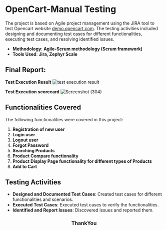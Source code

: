 
# OpenCart-Manual Testing 
The project is based on Agile project management using the JIRA tool to test Opencart website [demo.opencart.com](https://demo.opencart.com/). The testing activities included designing and documenting test cases for different functionalities, executing test cases, and resolving identified issues.


- **Methodology**: __Agile-Scrum methodology (Scrum framework)__
- **Tools Used**: __Jira, Zephyr Scale__

<h2>Final Report:</h2>
  
 **Test Execution Result**
![test execution result](https://github.com/chinmaywali/OpenCart-MannualTesting/assets/123446377/ff07b9df-2768-4f56-bdb7-8cbe36e5e8f6) 


**Test Execution scorecard**
![Screenshot (304)](https://github.com/chinmaywali/OpenCart-MannualTesting/assets/123446377/ff763d54-1870-4a67-9564-aa753e80fcf1)









## Functionalities Covered
The following functionalities were covered in this project:

1. **Registration of new user**
2. **Login user**
3. **Logout user**
4. **Forgot Password**
5. **Searching Products**
6. **Product Compare functionality**
7. **Product Display Page functionality for different types of Products**
8. **Add to Cart**


## Testing Activities
- **Designed and Documented Test Cases**: Created test cases for different functionalities and scenarios.
- **Executed Test Cases**: Executed test cases to verify the functionalities.
- **Identified and Report Issues**: Discovered issues and reported them.

<h3 align="center">
ThankYou
</h3>


